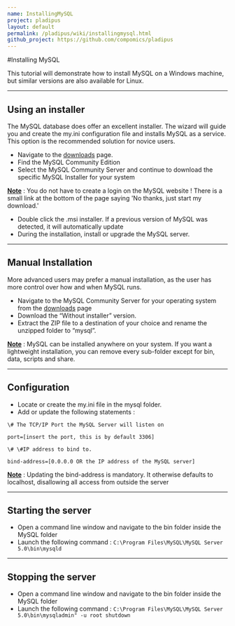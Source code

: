 ```yaml
---
name: InstallingMySQL
project: pladipus
layout: default
permalink: /pladipus/wiki/installingmysql.html
github_project: https://github.com/compomics/pladipus
---
```


#Installing MySQL

This tutorial will demonstrate how to install MySQL on a Windows machine, but similar versions are also available for Linux.

----

## Using an installer

The MySQL database does offer an excellent installer. The wizard will guide you and create the my.ini configuration file and installs MySQL as a service. This option is the recommended solution for novice users. 

* Navigate to the [downloads](http://www.mysql.com/downloads/) page.
* Find the MySQL Community Edition
* Select the MySQL Community Server and continue to download the specific MySQL Installer for your system

<b><u>Note</u></b> : You do not have to create a login on the MySQL website ! There is a small link at the bottom of the page saying 'No thanks, just start my download.'

* Double click the .msi installer. If a previous version of MySQL was detected, it will automatically update
* During the installation, install or upgrade the MySQL server.

----

## Manual Installation

More advanced users may prefer a manual installation, as the user has more control over how and when MySQL runs.

* Navigate to the MySQL Community Server for your operating system from the [downloads](dev.mysql.com/downloads/) page
* Download the “Without installer” version.
* Extract the ZIP file to a destination of your choice and rename the unzipped folder to “mysql”.

<b><u>Note</u></b> : MySQL can be installed anywhere on your system. If you want a lightweight installation, you can remove every sub-folder except for bin, data, scripts and share.

----

## Configuration

* Locate or create the my.ini file in the mysql folder.
* Add or update the following statements : 

`\# The TCP/IP Port the MySQL Server will listen on` 

`port=[insert the port, this is by default 3306] `

`\# \#IP address to bind to.` 

`bind-address=[0.0.0.0 OR the IP address of the MySQL server]`

<b><u>Note</u></b> : Updating the bind-address is mandatory. It otherwise defaults to localhost, disallowing all access from outside the server

----

## Starting the server

* Open a command line window and navigate to the bin folder inside the MySQL folder
* Launch the following command : 
 `C:\Program Files\MySQL\MySQL Server 5.0\bin\mysqld`

----

## Stopping the server 

* Open a command line window and navigate to the bin folder inside the MySQL folder
* Launch the following command : 
 `C:\Program Files\MySQL\MySQL Server 5.0\bin\mysqladmin" -u root shutdown`

